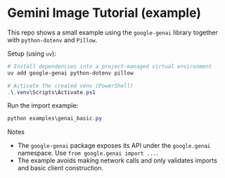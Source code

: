# Gemini Image Tutorial (example)

This repo shows a small example using the `google-genai` library together with `python-dotenv` and `Pillow`.

Setup (using `uv`):

```powershell
# Install dependencies into a project-managed virtual environment
uv add google-genai python-dotenv pillow

# Activate the created venv (PowerShell)
.\.venv\Scripts\Activate.ps1
```

Run the import example:

```powershell
python examples\genai_basic.py
```

Notes
- The `google-genai` package exposes its API under the `google.genai` namespace. Use `from google.genai import ...`.
- The example avoids making network calls and only validates imports and basic client construction.
